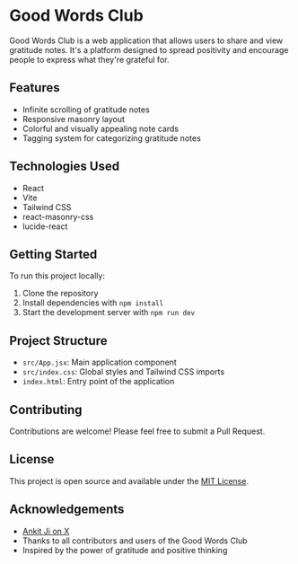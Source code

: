 # Good Words Club

Good Words Club is a web application that allows users to share and view gratitude notes. It's a platform designed to spread positivity and encourage people to express what they're grateful for.

## Features

- Infinite scrolling of gratitude notes
- Responsive masonry layout
- Colorful and visually appealing note cards
- Tagging system for categorizing gratitude notes

## Technologies Used

- React
- Vite
- Tailwind CSS
- react-masonry-css
- lucide-react

## Getting Started

To run this project locally:

1. Clone the repository
2. Install dependencies with `npm install`
3. Start the development server with `npm run dev`

## Project Structure

- `src/App.jsx`: Main application component
- `src/index.css`: Global styles and Tailwind CSS imports
- `index.html`: Entry point of the application

## Contributing

Contributions are welcome! Please feel free to submit a Pull Request.

## License

This project is open source and available under the [MIT License](LICENSE).

## Acknowledgements

- [Ankit Ji on X](https://x.com/waahbete/status/1830269394263683501)
- Thanks to all contributors and users of the Good Words Club
- Inspired by the power of gratitude and positive thinking
